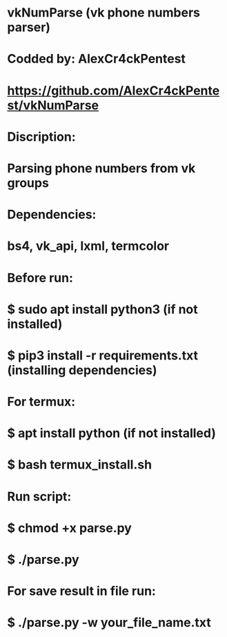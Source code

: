 # vkNumParse (vk phone numbers parser)
# Codded by: AlexCr4ckPentest
# https://github.com/AlexCr4ckPentest/vkNumParse

# Discription:
# Parsing phone numbers from vk groups

# Dependencies:
# bs4, vk_api, lxml, termcolor

# Before run:
# $ sudo apt install python3 (if not installed)
# $ pip3 install -r requirements.txt (installing dependencies)
# For termux:
# $ apt install python (if not installed)
# $ bash termux_install.sh

# Run script:
# $ chmod +x parse.py
# $ ./parse.py

# For save result in file run:
# $ ./parse.py -w your_file_name.txt
